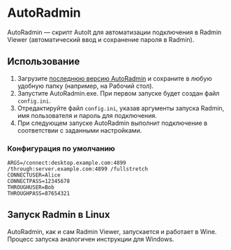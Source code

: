 # AutoRadmin

AutoRadmin — cкрипт AutoIt для автоматизации подключения в Radmin Viewer (автоматический ввод и сохранение пароля в Radmin).

## Использование

1. Загрузите [последнюю версию AutoRadmin](https://github.com/egormkn/AutoRadmin/releases/latest/download/AutoRadmin.exe) и сохраните в любую удобную папку (например, на Рабочий стол).
2. Запустите AutoRadmin.exe. При первом запуске будет создан файл `config.ini`.
3. Отредактируйте файл `config.ini`, указав аргументы запуска Radmin, имя пользователя и пароль для подключения.
4. При следующем запуске AutoRadmin выполнит подключение в соответствии с заданными настройками.

### Конфигурация по умолчанию

```
ARGS=/connect:desktop.example.com:4899 /through:server.example.com:4899 /fullstretch
CONNECTUSER=Alice
CONNECTPASS=12345678
THROUGHUSER=Bob
THROUGHPASS=87654321
```

## Запуск Radmin в Linux

AutoRadmin, как и сам Radmin Viewer, запускается и работает в Wine. Процесс запуска аналогичен инструкции для Windows.
